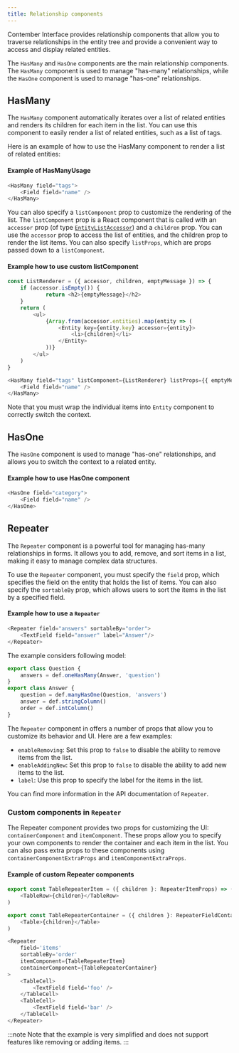 ```yaml
---
title: Relationship components
---
```


Contember Interface provides relationship components that allow you to traverse relationships in the entity tree and provide a convenient way to access and display related entities.

The `HasMany` and `HasOne` components are the main relationship components. The `HasMany` component is used to manage "has-many" relationships, while the `HasOne` component is used to manage "has-one" relationships.

## HasMany
The `HasMany` component automatically iterates over a list of related entities and renders its children for each item in the list. You can use this component to easily render a list of related entities, such as a list of tags.

Here is an example of how to use the HasMany component to render a list of related entities:
#### Example of HasManyUsage
```typescript jsx
<HasMany field="tags">
	<Field field="name" />
</HasMany>
```

You can also specify a `listComponent` prop to customize the rendering of the list. The `listComponent` prop is a React component that is called with an `accessor` prop (of type [`EntityListAccessor`](../data-binding/overview.md#accessors)) and a `children` prop. You can use the `accessor` prop to access the list of entities, and the children prop to render the list items. You can also specify `listProps`, which are props passed down to a `listComponent`.

#### Example how to use custom listComponent
```typescript jsx
const ListRenderer = ({ accessor, children, emptyMessage }) => {
	if (accessor.isEmpty()) {
			return <h2>{emptyMessage}</h2>
	}
	return (
		<ul>
			{Array.from(accessor.entities).map(entity => (
				<Entity key={entity.key} accessor={entity}>
					<li>{children}</li>
				</Entity>
			))}
		</ul>
	)
}

<HasMany field="tags" listComponent={ListRenderer} listProps={{ emptyMessage: 'No tags' }}>
	<Field field="name" />
</HasMany>
```

Note that you must wrap the individual items into `Entity` component to correctly switch the context.

## HasOne
The `HasOne` component is used to manage "has-one" relationships, and allows you to switch the context to a related entity.

#### Example how to use HasOne component

```typescript jsx
<HasOne field="category">
	<Field field="name" />
</HasOne>
```

## Repeater

The `Repeater` component is a powerful tool for managing has-many relationships in forms. It allows you to add, remove, and sort items in a list, making it easy to manage complex data structures.

To use the `Repeater` component, you must specify the `field` prop, which specifies the field on the entity that holds the list of items. You can also specify the `sortableBy` prop, which allows users to sort the items in the list by a specified field.

#### Example how to use a `Repeater`
```typescript jsx
<Repeater field="answers" sortableBy="order">
	<TextField field="answer" label="Answer"/>
</Repeater>
```
The example considers following model:
```typescript
export class Question {
	answers = def.oneHasMany(Answer, 'question')
}
export class Answer {
	question = def.manyHasOne(Question, 'answers')
	answer = def.stringColumn()
	order = def.intColumn()
}
```

The `Repeater` component in offers a number of props that allow you to customize its behavior and UI. Here are a few examples:
- `enableRemoving`: Set this prop to `false` to disable the ability to remove items from the list.
- `enableAddingNew`: Set this prop to `false` to disable the ability to add new items to the list.
- `label`: Use this prop to specify the label for the items in the list.

You can find more information in the API documentation of `Repeater`.

### Custom components in `Repeater`

The Repeater component provides two props for customizing the UI: `containerComponent` and `itemComponent`. These props allow you to specify your own components to render the container and each item in the list. You can also pass extra props to these components using `containerComponentExtraProps` and `itemComponentExtraProps`.


#### Example of custom Repeater components
```typescript jsx
export const TableRepeaterItem = ({ children }: RepeaterItemProps) => (
	<TableRow>{children}</TableRow>
)

export const TableRepeaterContainer = ({ children }: RepeaterFieldContainerProps) => (
	<Table>{children}</Table>
)
```
```typescript jsx
<Repeater
	field='items'
	sortableBy='order'
	itemComponent={TableRepeaterItem}
	containerComponent={TableRepeaterContainer}
>
	<TableCell>
		<TextField field='foo' />
	</TableCell>
	<TableCell>
		<TextField field='bar' />
	</TableCell>
</Repeater>
```
:::note
Note that the example is very simplified and does not support features like removing or adding items.
:::
